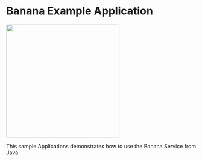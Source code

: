 Banana Example Application
========================================================

[<img src="https://raw.githubusercontent.com/RedRoma/banana/develop/Graphics/Logo.png" width="300">](http://aroma.redroma.tech/)


This sample Applications demonstrates how to use the Banana Service from Java.
